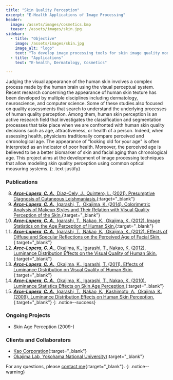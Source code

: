 ```yaml
---
title: "Skin Quality Perception"
excerpt: "E-Health Applications of Image Processing"
header:
  image: /assets/images/cosmetics.bmp
  teaser: /assets/images/skin.jpg
sidebar:
  - title: "Objective"
    image: /assets/images/skin.jpg
    image_alt: "logo"
    text: "To develop image processing tools for skin image quality modelling"
  - title: "Applications"
    text: "E-health, Dermatology, Cosmetics"

---
```


Judging the visual appearance of the human skin involves a complex process made
by the human brain using the visual perceptual system. Recent research concerning the
appearance of human skin texture has been developed by multiple disciplines including
dermatology, neuroscience, and computer science. Some of these studies also
focused on quality assessments that search to understand the underlying processes of
human quality perception. Among them, human skin perception is an active research
field that investigates the classification and segmentation processes that take place when
we are confronted with human skin quality decisions such as age, attractiveness, or
health of a person. Indeed, when assessing health, physicians traditionally compare
perceived and chronological age. The appearance of "looking old for your age" is often
interpreted as an indicator of poor health. Moreover, the perceived age is believed
to be a better biomarker of skin and facial aging than chronological age. This project aims
at the development of image processing techniques that allow modeling skin quality perception
using common optical measuring systems.
{: .text-justify}

### Publications
8.	[***Arce-Lopera, C. A.***, Diaz-Cely, J., Quintero, L. (2021). Presumptive Diagnosis of Cutaneous Leishmaniasis.](http://ijmi.ir/index.php/IJMI/article/view/278){:target="_blank"}
7.	[***Arce-Lopera, C. A.***, Igarashi, T., Okajima, K. (2014). Colorimetric Analysis of Makeup Styles and Their Relation with Visual Quality Perception of the Skin.](www.journalofvision.org/content/14/10/461.abstract?sid=889eceef-ac44-4d93-854f-3a3631be3e95){:target="_blank"}
6.  [***Arce-Lopera, C. A.***, Igarashi, T., Nakao, K., Okajima, K. (2012). Image Statistics on the Age Perception of Human Skin.]( https://doi.org/10.1111/j.1600-0846.2012.00638.x){:target="_blank"}
5.  [***Arce-Lopera, C. A.***, Igarashi, T., Nakao, K., Okajima, K. (2012). Effects of Diffuse and Specular Reflections on the Perceived Age of Facial Skin.](https://doi.org/10.1007/s10043-012-0028-4){:target="_blank"}
4.  [***Arce-Lopera, C. A.***, Okajima, K., Igarashi, T., Nakao, K. (2012). Luminance Distribution Effects on the Visual Quality of Human Skin.](https://citeseerx.ist.psu.edu/viewdoc/download?doi=10.1.1.1006.8888&rep=rep1&type=pdf){:target="_blank"}
3.  [***Arce-Lopera, C. A.***, Okajima, K., Igarashi, T. (2011). Effects of Luminance Distribution on Visual Quality of Human Skin.](https://jglobal.jst.go.jp/en/detail?JGLOBAL_ID=201102228614524759){:target="_blank"}
2.  [***Arce-Lopera, C. A.***, Okajima, K., Igarashi, T., Nakao, K. (2010). Luminance Statistics Effects on Skin Age Perception.](https://ifscc.org/){:target="_blank"}
1.  [***Arce-Lopera, C. A.***, Igarashi, T., Nakao, K., Kashimoto, A., Okajima, K. (2009). Luminance Distribution Effects on Human Skin Perception.](https://www.ieice.org/ken/paper/200906161aN4/){:target="_blank"}
{: .notice--success}

### Ongoing Projects
- Skin Age Perception (2009-)

### Clients and Collaborators
- [Kao Corporation](https://www.kao.com/global/en/research-development/){:target="_blank"}
- [Okajima Lab, Yokohama National University](http://www.okajima-lab.ynu.ac.jp/){:target="_blank"}

For any questions, please [contact me](https://forms.gle/63NYpG1siX6E4KGj8){:target="_blank"}.
{: .notice--warning}